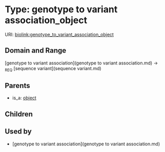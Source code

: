 
# Type: genotype to variant association_object




URI: [biolink:genotype_to_variant_association_object](https://w3id.org/biolink/vocab/genotype_to_variant_association_object)


## Domain and Range

[genotype to variant association](genotype to variant association.md) ->  <sub>REQ</sub> [sequence variant](sequence variant.md)

## Parents

 *  is_a: [object](object.md)

## Children


## Used by

 * [genotype to variant association](genotype to variant association.md)
